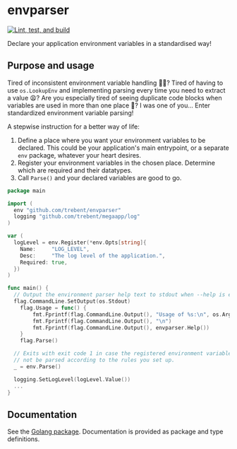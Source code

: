 # envparser

[![Lint, test, and build](https://github.com/trebent/envparser/actions/workflows/build.yaml/badge.svg)](https://github.com/trebent/envparser/actions/workflows/build.yaml)

Declare your application environment variables in a standardised way!

## Purpose and usage

Tired of inconsistent environment variable handling 😮‍💨? Tired of having to use `os.LookupEnv` and implementing parsing every time you need to extract a value 😩? Are you especially tired of seeing duplicate code blocks when variables are used in more than one place 😤? I was one of you... Enter standardized environment variable parsing!

A stepwise instruction for a better way of life:
1. Define a place where you want your environment variables to be declared. This could be your application's main entrypoint, or a separate `env` package, whatever your heart desires.
2. Register your environment variables in the chosen place. Determine which are required and their datatypes.
3. Call `Parse()` and your declared variables are good to go.

```go
package main

import (
  env "github.com/trebent/envparser"
  logging "github.com/trebent/megaapp/log"
)

var (
  logLevel = env.Register(*env.Opts[string]{
    Name:     "LOG_LEVEL",
    Desc:     "The log level of the application.",
    Required: true,
  })
)

func main() {
  // Output the environment parser help text to stdout when --help is executed.
  flag.CommandLine.SetOutput(os.Stdout)
	flag.Usage = func() {
		fmt.Fprintf(flag.CommandLine.Output(), "Usage of %s:\n", os.Args[0])
		fmt.Fprintf(flag.CommandLine.Output(), "\n")
		fmt.Fprintf(flag.CommandLine.Output(), envparser.Help())
	}
	flag.Parse()

  // Exits with exit code 1 in case the registered environment variables could
  // not be parsed according to the rules you set up.
  _ = env.Parse()

  logging.SetLogLevel(logLevel.Value())
  ...
}
```

## Documentation

See the [Golang package](https://pkg.go.dev/github.com/). Documentation is provided as package and type definitions.
